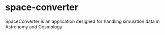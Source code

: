 # space-converter
SpaceConverter is an application designed for handling simulation data in Astronomy and Cosmology
